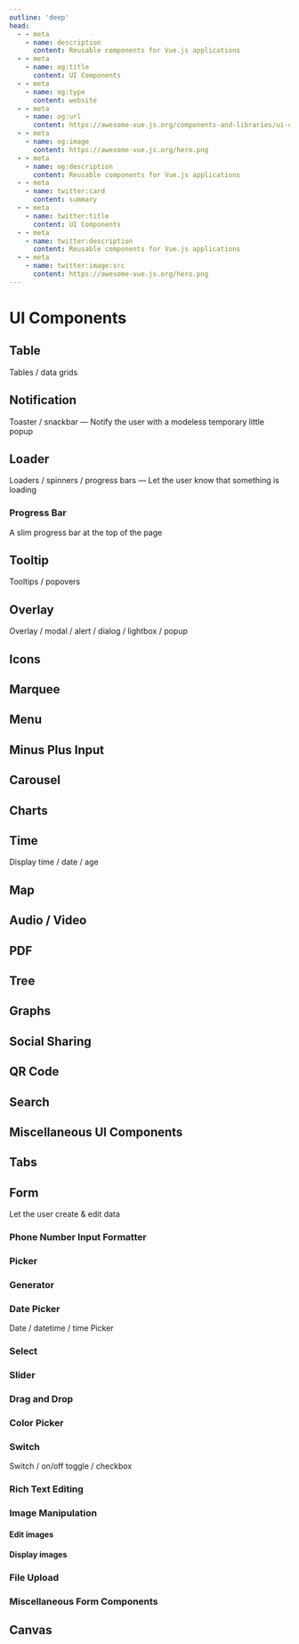 ```yaml
---
outline: 'deep'
head:
  - - meta
    - name: description
      content: Reusable components for Vue.js applications
  - - meta
    - name: og:title
      content: UI Components
  - - meta
    - name: og:type
      content: website
  - - meta
    - name: og:url
      content: https://awesome-vue.js.org/components-and-libraries/ui-components.html
  - - meta
    - name: og:image
      content: https://awesome-vue.js.org/hero.png
  - - meta
    - name: og:description
      content: Reusable components for Vue.js applications
  - - meta
    - name: twitter:card
      content: summary
  - - meta
    - name: twitter:title
      content: UI Components
  - - meta
    - name: twitter:description
      content: Reusable components for Vue.js applications
  - - meta
    - name: twitter:image:src
      content: https://awesome-vue.js.org/hero.png
---
```


<script setup>
import {data} from "./ui-components.data.js"
</script>

# UI Components

## Table

Tables / data grids

<ProjectList :items="data['Table']" />

## Notification

Toaster / snackbar — Notify the user with a modeless temporary little popup

<ProjectList :items="data['Notification']" />

## Loader

Loaders / spinners / progress bars — Let the user know that something is loading

<ProjectList :items="data['Loader']" />

### Progress Bar

A slim progress bar at the top of the page

<ProjectList :items="data['Progress Bar']" />

## Tooltip

Tooltips / popovers

<ProjectList :items="data['Tooltip']" />

## Overlay

Overlay / modal / alert / dialog / lightbox / popup

<ProjectList :items="data['Overlay']" />

## Icons

<ProjectList :items="data['Icons']" />

## Marquee

<ProjectList :items="data['Marquee']" />

## Menu

<ProjectList :items="data['Menu']" />

## Minus Plus Input

<ProjectList :items="data['Minus Plus Input']" />

## Carousel

<ProjectList :items="data['Carousel']" />

## Charts

<ProjectList :items="data['Charts']" />

## Time

Display time / date / age

<ProjectList :items="data['Time']" />

## Map

<ProjectList :items="data['Map']" />

## Audio / Video

<ProjectList :items="data['Audio / Video']" />

## PDF

<ProjectList :items="data['PDF']" />

## Tree

<ProjectList :items="data['Tree']" />

## Graphs

<ProjectList :items="data['Graphs']" />

## Social Sharing

<ProjectList :items="data['Social Sharing']" />

## QR Code

<ProjectList :items="data['QR Code']" />

## Search

<ProjectList :items="data['Search']" />

## Miscellaneous UI Components

<ProjectList :items="data['Miscellaneous UI Components']" />

## Tabs

<ProjectList :items="data['Tabs']" />

## Form

Let the user create & edit data

### Phone Number Input Formatter

<ProjectList :items="data['Phone Number Input Formatter']" />

### Picker

<ProjectList :items="data['Picker']" />

### Generator

<ProjectList :items="data['Generator']" />

### Date Picker

Date / datetime / time Picker

<ProjectList :items="data['Date Picker']" />

### Select

<ProjectList :items="data['Select']" />

### Slider

<ProjectList :items="data['Slider']" />

### Drag and Drop

<ProjectList :items="data['Drag and Drop']" />

### Color Picker

<ProjectList :items="data['Color Picker']" />

### Switch

Switch / on/off toggle / checkbox

<ProjectList :items="data['Switch']" />

### Rich Text Editing

<ProjectList :items="data['Rich Text Editing']" />

### Image Manipulation

#### Edit images

<ProjectList :items="data['Edit images']" />

#### Display images

<ProjectList :items="data['Display images']" />

### File Upload

<ProjectList :items="data['File Upload']" />

### Miscellaneous Form Components

<ProjectList :items="data['Miscellaneous Form Components']" />

## Canvas

<ProjectList :items="data['Canvas']" />
